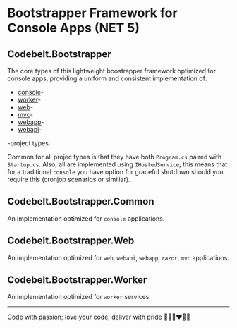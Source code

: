 # Bootstrapper Framework for Console Apps (NET 5)

## Codebelt.Bootstrapper

The core types of this lightweight boostrapper framework optimized for console apps, providing a uniform and consistent implementation of:

+ [console](https://docs.microsoft.com/en-us/dotnet/core/tools/dotnet-new#console)-
+ [worker](https://docs.microsoft.com/en-us/dotnet/core/tools/dotnet-new#web-others)-
+ [web](https://docs.microsoft.com/en-us/dotnet/core/tools/dotnet-new#web)-
+ [mvc](https://docs.microsoft.com/en-us/dotnet/core/tools/dotnet-new#web-options)-
+ [webapp](https://docs.microsoft.com/en-us/dotnet/core/tools/dotnet-new#web-options)-
+ [webapi](https://docs.microsoft.com/en-us/dotnet/core/tools/dotnet-new#webapi)-

-project types.

Common for all projec types is that they have both `Program.cs` paired with `Startup.cs`. Also, all are implemented using `IHostedService`; this means that for a traditional `console` you have option for graceful shutdown should you require this (cronjob scenarios or similiar).

## Codebelt.Bootstrapper.Common

An implementation optimized for `console` applications.

## Codebelt.Bootstrapper.Web

An implementation optimized for `web`, `webapi`, `webapp`, `razor`, `mvc` applications.

## Codebelt.Bootstrapper.Worker

An implementation optimized for `worker` services.

---

Code with passion; love your code; deliver with pride 👨‍💻️🔥❤️🚀🤘
